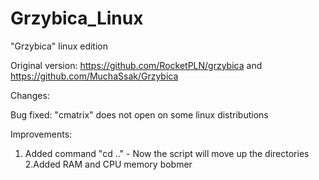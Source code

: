 # Grzybica_Linux
"Grzybica" linux edition

Original version: https://github.com/RocketPLN/grzybica
             and  https://github.com/MuchaSsak/Grzybica

Changes:

Bug fixed:
"cmatrix" does not open on some linux distributions

Improvements:
1. Added command "cd .." - Now the script will move up the directories
2.Added RAM and CPU memory bobmer


